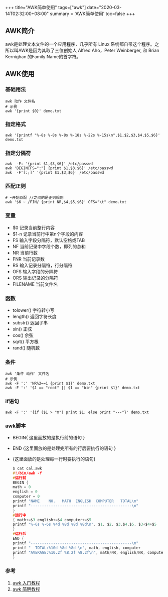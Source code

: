 +++
title="AWK简单使用"
tags=["awk"]
date="2020-03-14T02:32:00+08:00"
summary = 'AWK简单使用'
toc=false
+++

AWK简介
-------

awk是处理文本文件的一个应用程序，几乎所有 Linux 系统都自带这个程序。之所以叫AWK是因为其取了三位创始人 Alfred Aho，Peter Weinberger, 和 Brian Kernighan 的Family Name的首字符。

AWK使用
-------

### 基础用法

```
awk 动作 文件名
# 示例
awk '{print $0}' demo.txt
```

### 指定格式

```
awk '{printf "%-8s %-8s %-8s %-18s %-22s %-15s\n",$1,$2,$3,$4,$5,$6}' demo.txt
```

### 指定分隔符

```
awk  -F: '{print $1,$3,$6}' /etc/passwd
awk 'BEGIN{FS=":"} {print $1,$3,$6}' /etc/passwd
awk  -F'[:;]' '{print $1,$3,$6}' /etc/passwd
```

### 匹配正则

```
# ~开始匹配 //之间的是正则规则
awk '$6 ~ /FIN/ {print NR,$4,$5,$6}' OFS="\t" demo.txt
```

### 变量

-	$0 记录当前整行内容
-	$1-n 记录当前行中第n个字段的内容
-	FS 输入字段分隔符，默认空格或TAB
-	NF 当前记录中字段个数，即列的总和
-	NR 当前行数
-	FNR 当前记录数
-	RS 输入记录分隔符，行分隔符
-	OFS 输入字段的分隔符
-	ORS 输出记录的分隔符
-	FILENAME 当前文件名

### 函数

-	tolower() 字符转小写
-	length() 返回字符长度
-	substr() 返回子串
-	sin() 正弦
-	cos() 余弦
-	sqrt() 平方根
-	rand() 随机数

### 条件

```
awk '条件 动作' 文件名
# 示例
awk -F ':' 'NR%2==1 {print $1}' demo.txt
awk -F ':' '$1 == "root" || $1 == "bin" {print $1}' demo.txt
```

### if语句

```
awk -F ':' '{if ($1 > "m") print $1; else print "---"}' demo.txt
```

### awk脚本

-	BEGIN{ 这里面放的是执行前的语句 }
-	END {这里面放的是处理完所有的行后要执行的语句 }
-	{这里面放的是处理每一行时要执行的语句}

	```c
	$ cat cal.awk
	#!/bin/awk -f
	#运行前
	BEGIN {
	math = 0
	english = 0
	computer = 0 
	printf "NAME    NO.   MATH  ENGLISH  COMPUTER   TOTAL\n"
	printf "---------------------------------------------\n"
	}
	#运行中
	{ math+=$3 english+=$4 computer+=$5
	printf "%-6s %-6s %4d %8d %8d %8d\n", $1, $2, $3,$4,$5, $3+$4+$5
	}
	#运行后
	END {
	printf "---------------------------------------------\n"
	printf "  TOTAL:%10d %8d %8d \n", math, english, computer
	printf "AVERAGE:%10.2f %8.2f %8.2f\n", math/NR, english/NR, computer/NR
	}
	```

### 参考

1.	[awk 入门教程](http://www.ruanyifeng.com/blog/2018/11/awk.html)
2.	[awk 简明教程](https://coolshell.cn/articles/9070.html)

